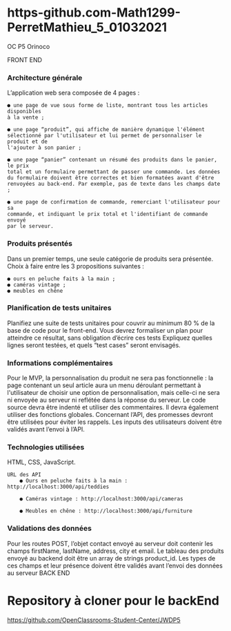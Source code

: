 # https-github.com-Math1299-PerretMathieu_5_01032021

OC P5 Orinoco

FRONT END

### Architecture générale

L’application web sera composée de 4 pages :

    ● une page de vue sous forme de liste, montrant tous les articles disponibles
    à la vente ;

    ● une page “produit”, qui affiche de manière dynamique l'élément
    sélectionné par l'utilisateur et lui permet de personnaliser le produit et de
    l'ajouter à son panier ;

    ● une page “panier” contenant un résumé des produits dans le panier, le prix
    total et un formulaire permettant de passer une commande. Les données
    du formulaire doivent être correctes et bien formatées avant d'être
    renvoyées au back-end. Par exemple, pas de texte dans les champs date ;

    ● une page de confirmation de commande, remerciant l'utilisateur pour sa
    commande, et indiquant le prix total et l'identifiant de commande envoyé
    par le serveur.

### Produits présentés

Dans un premier temps, une seule catégorie de produits sera présentée.
Choix à faire entre les 3 propositions suivantes :

    ● ours en peluche faits à la main ;
    ● caméras vintage ;
    ● meubles en chêne

### Planification de tests unitaires

Planifiez une suite de tests unitaires pour couvrir au minimum 80 % de la base de
code pour le front-end. Vous devrez formaliser un plan pour atteindre ce résultat,
sans obligation d’écrire ces tests Expliquez quelles lignes seront testées, et quels
“test cases” seront envisagés.

### Informations complémentaires

Pour le MVP, la personnalisation du produit ne sera pas fonctionnelle : la page
contenant un seul article aura un menu déroulant permettant à l'utilisateur de
choisir une option de personnalisation, mais celle-ci ne sera ni envoyée au serveur
ni reflétée dans la réponse du serveur.
Le code source devra être indenté et utiliser des commentaires. Il devra
également utiliser des fonctions globales.
Concernant l’API, des promesses devront être utilisées pour éviter les rappels.
Les inputs des utilisateurs doivent être validés avant l’envoi à l’API.

### Technologies utilisées

HTML, CSS, JavaScript.

    URL des API
        ● Ours en peluche faits à la main : http://localhost:3000/api/teddies

        ● Caméras vintage : http://localhost:3000/api/cameras

        ● Meubles en chêne : http://localhost:3000/api/furniture

### Validations des données

Pour les routes POST, l’objet contact envoyé au serveur doit contenir les champs
firstName, lastName, address, city et email. Le tableau des produits envoyé au
backend doit être un array de strings product_id. Les types de ces champs et leur
présence doivent être validés avant l’envoi des données au serveur
BACK END

# Repository à cloner pour le backEnd

https://github.com/OpenClassrooms-Student-Center/JWDP5

